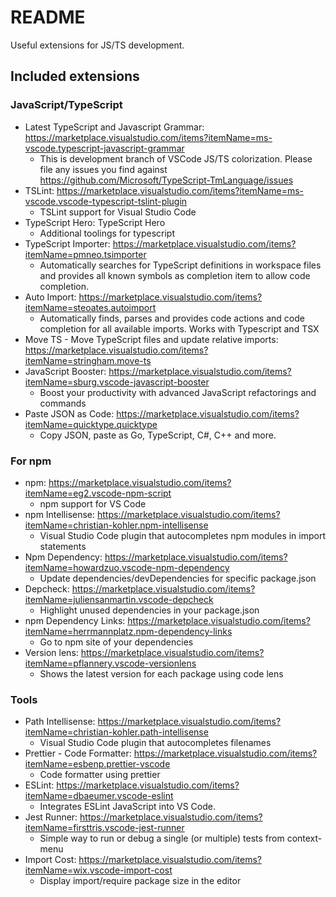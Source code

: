 # README

Useful extensions for JS/TS development.

## Included extensions

### JavaScript/TypeScript

- Latest TypeScript and Javascript Grammar: https://marketplace.visualstudio.com/items?itemName=ms-vscode.typescript-javascript-grammar
  - This is development branch of VSCode JS/TS colorization. Please file any issues you find against https://github.com/Microsoft/TypeScript-TmLanguage/issues
- TSLint: https://marketplace.visualstudio.com/items?itemName=ms-vscode.vscode-typescript-tslint-plugin
  - TSLint support for Visual Studio Code
- TypeScript Hero: TypeScript Hero
  - Additional toolings for typescript
- TypeScript Importer: https://marketplace.visualstudio.com/items?itemName=pmneo.tsimporter
  - Automatically searches for TypeScript definitions in workspace files and provides all known symbols as completion item to allow code completion.
- Auto Import: https://marketplace.visualstudio.com/items?itemName=steoates.autoimport
  - Automatically finds, parses and provides code actions and code completion for all available imports. Works with Typescript and TSX
- Move TS - Move TypeScript files and update relative imports: https://marketplace.visualstudio.com/items?itemName=stringham.move-ts
- JavaScript Booster: https://marketplace.visualstudio.com/items?itemName=sburg.vscode-javascript-booster
  - Boost your productivity with advanced JavaScript refactorings and commands
- Paste JSON as Code: https://marketplace.visualstudio.com/items?itemName=quicktype.quicktype
  - Copy JSON, paste as Go, TypeScript, C#, C++ and more.

### For npm

- npm: https://marketplace.visualstudio.com/items?itemName=eg2.vscode-npm-script
  - npm support for VS Code
- npm Intellisense: https://marketplace.visualstudio.com/items?itemName=christian-kohler.npm-intellisense
  - Visual Studio Code plugin that autocompletes npm modules in import statements
- Npm Dependency: https://marketplace.visualstudio.com/items?itemName=howardzuo.vscode-npm-dependency
  - Update dependencies/devDependencies for specific package.json
- Depcheck: https://marketplace.visualstudio.com/items?itemName=juliensanmartin.vscode-depcheck
  - Highlight unused dependencies in your package.json
- npm Dependency Links: https://marketplace.visualstudio.com/items?itemName=herrmannplatz.npm-dependency-links
  - Go to npm site of your dependencies
- Version lens: https://marketplace.visualstudio.com/items?itemName=pflannery.vscode-versionlens
  - Shows the latest version for each package using code lens

### Tools

- Path Intellisense: https://marketplace.visualstudio.com/items?itemName=christian-kohler.path-intellisense
  - Visual Studio Code plugin that autocompletes filenames
- Prettier - Code Formatter: https://marketplace.visualstudio.com/items?itemName=esbenp.prettier-vscode
  - Code formatter using prettier
- ESLint: https://marketplace.visualstudio.com/items?itemName=dbaeumer.vscode-eslint
  - Integrates ESLint JavaScript into VS Code.
- Jest Runner: https://marketplace.visualstudio.com/items?itemName=firsttris.vscode-jest-runner
  - Simple way to run or debug a single (or multiple) tests from context-menu
- Import Cost: https://marketplace.visualstudio.com/items?itemName=wix.vscode-import-cost
  - Display import/require package size in the editor
